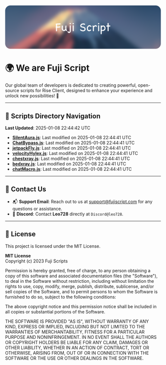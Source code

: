 ![Banner](.github/b.webp)

# 🌍 **We are Fuji Script**

Our global team of developers is dedicated to creating powerful, open-source scripts for Rise Client, designed to enhance your experience and unlock new possibilities! 🌟

---
<!-- SCRIPTS_NAVIGATION_START -->
## 📂 **Scripts Directory Navigation**

**Last Updated**: 2025-01-08 22:44:42 UTC

- **[SilentAura.js](scripts/SilentAura.js)**: Last modified on 2025-01-08 22:44:41 UTC
- **[ChatBypass.js](scripts/ChatBypass.js)**: Last modified on 2025-01-08 22:44:41 UTC
- **[jetpackFly.js](scripts/jetpackFly.js)**: Last modified on 2025-01-08 22:44:41 UTC
- **[velocityHylex.js](scripts/velocityHylex.js)**: Last modified on 2025-01-08 22:44:41 UTC
- **[chestxray.js](scripts/chestxray.js)**: Last modified on 2025-01-08 22:44:41 UTC
- **[bedxray.js](scripts/bedxray.js)**: Last modified on 2025-01-08 22:44:41 UTC
- **[chatMacro.js](scripts/chatMacro.js)**: Last modified on 2025-01-08 22:44:41 UTC

<!-- SCRIPTS_NAVIGATION_END -->

---

## 💬 **Contact Us**  
- 📬 **Support Email**: Reach out to us at [support@fujiscript.com](mailto:support@fujiscript.com) for any questions or assistance.  
- 💬 **Discord**: Contact **Leo728** directly at `Discord@leo728`.

---

## 📜 **License**

This project is licensed under the MIT License.  

**MIT License**  
Copyright (c) 2023 Fuji Scripts  

Permission is hereby granted, free of charge, to any person obtaining a copy of this software and associated documentation files (the "Software"), to deal in the Software without restriction, including without limitation the rights to use, copy, modify, merge, publish, distribute, sublicense, and/or sell copies of the Software, and to permit persons to whom the Software is furnished to do so, subject to the following conditions:  

The above copyright notice and this permission notice shall be included in all copies or substantial portions of the Software.  

THE SOFTWARE IS PROVIDED "AS IS", WITHOUT WARRANTY OF ANY KIND, EXPRESS OR IMPLIED, INCLUDING BUT NOT LIMITED TO THE WARRANTIES OF MERCHANTABILITY, FITNESS FOR A PARTICULAR PURPOSE AND NONINFRINGEMENT. IN NO EVENT SHALL THE AUTHORS OR COPYRIGHT HOLDERS BE LIABLE FOR ANY CLAIM, DAMAGES OR OTHER LIABILITY, WHETHER IN AN ACTION OF CONTRACT, TORT OR OTHERWISE, ARISING FROM, OUT OF OR IN CONNECTION WITH THE SOFTWARE OR THE USE OR OTHER DEALINGS IN THE SOFTWARE.  

